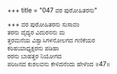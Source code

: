 +++
title = "047 ವರ ಪುರೋಹಿತರನು"

+++
ವರ ಪುರೋಹಿತರನು ಸುಸಾವಂ   
ತರನು ವೈದ್ಯರ ವಿದುರನನು ಮ  
ತ್ತರಮನೆಯ ವಿಶ್ವಾಸಿಗಳನೋಲಗದ ಗಣಿಕೆಯರ   
ಕರಿಹಯಾಧ್ಯಕ್ಷರನು ಪಡಿಹಾ   
ರರನು ಬಾಹತ್ತರ ನಿಯೋಗದ   
ಪರಿಜನದ ಕುಶಲವನು ಕೇಳಿದನೆಂದು ಹೇಳೆಂದ   ॥47॥